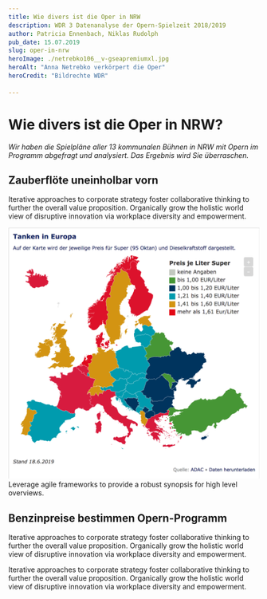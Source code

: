 ```yaml
---
title: Wie divers ist die Oper in NRW
description: WDR 3 Datenanalyse der Opern-Spielzeit 2018/2019
author: Patricia Ennenbach, Niklas Rudolph
pub_date: 15.07.2019
slug: oper-in-nrw
heroImage: ./netrebko106__v-gseapremiumxl.jpg
heroAlt: "Anna Netrebko verkörpert die Oper"
heroCredit: "Bildrechte WDR"

---
```


# Wie divers ist die Oper in NRW?

*Wir haben die Spielpläne aller 13 kommunalen Bühnen in NRW mit Opern im Programm abgefragt und analysiert. Das Ergebnis wird Sie überraschen.*

## Zauberflöte uneinholbar vorn
Iterative approaches to corporate strategy foster collaborative thinking to further the overall value proposition. Organically grow the holistic world view of disruptive innovation via workplace diversity and empowerment.

<!--
<DataWrapper
    id="rAI3d"
    title="Wo die Zauberflöte zu sehen war"
    caption="Die Zauberflöte wurde an 7 von 13 Opernhäusern in NRW gespielt."
    aria="Aufführungen der Zauberflöte gab es in Köln, Düsseldorf/Duisburg, Bielefeld, Bonn, Essen, Krefeld/Mönchengladbach".
    />
-->

![Super Operngrafik](tanken.png)
Leverage agile frameworks to provide a robust synopsis for high level overviews.

## Benzinpreise bestimmen Opern-Programm
Iterative approaches to corporate strategy foster collaborative thinking to further the overall value proposition. Organically grow the holistic world view of disruptive innovation via workplace diversity and empowerment.

Iterative approaches to corporate strategy foster collaborative thinking to further the overall value proposition. Organically grow the holistic world view of disruptive innovation via workplace diversity and empowerment.
